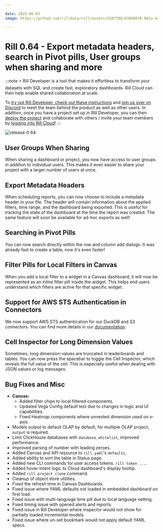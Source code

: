 ```yaml
---

date: 2025-06-03
image: https://github.com/rilldata/rill/assets/5587788/b30486f6-002a-445d-8a1b-955b6ec0066d

---
```


# Rill 0.64 - Export metadata headers, search in Pivot pills, User groups when sharing and more

:::note
⚡ Rill Developer is a tool that makes it effortless to transform your datasets with SQL and create fast, exploratory dashboards. Rill Cloud can then help enable shared collaboration at scale.

To [try out Rill Developer, check out these instructions](/home/install) and [join us over on Discord](https://bit.ly/3bbcSl9) to meet the team behind the product as well as other users. In addition, once you have a project set up in Rill Developer, you can then [deploy the project](/deploy/deploy-dashboard) and collaborate with others / invite your team members by [logging into Rill Cloud](https://ui.rilldata.com)!
:::

![release-0 64](<https://cdn.rilldata.com/docs/release-notes/release-064.gif>)

## User Groups When Sharing
When sharing a dashboard or project, you now have access to user groups in addition to individual users. This makes it even easier to share your project with a larger number of users at once.

## Export Metadata Headers
When scheduling reports, you can now choose to include a metadata header in your file. The header will contain information about the applied filters, time range, and the dashboard being exported. This is useful for tracking the state of the dashboard at the time the report was created. The same feature will soon be available for ad-hoc exports as well!

## Searching in Pivot Pills
You can now search directly within the row and column add dialogs. It was already fast to create a table, now it's even faster!

## Filter Pills for Local Filters in Canvas
When you add a local filter to a widget in a Canvas dashboard, it will now be represented as an inline filter pill inside the widget. This helps end users understand which filters are active for that specific widget.

## Support for AWS STS Authentication in Connectors
We now support AWS STS authentication for our DuckDB and S3 connectors. You can find more details in our [documentation](/reference/connectors/s3#iam-role-based-authentication).

## Cell Inspector for Long Dimension Values
Sometimes, long dimension values are truncated in leaderboards and tables. You can now press the spacebar to toggle the Cell Inspector, which reveals the full value of the cell. This is especially useful when dealing with JSON values or log messages.


## Bug Fixes and Misc
- **Canvas:** 
  - Added filter chips to local filtered components. 
  - Updated Vega Config default text due to changes in logic and UI capabilities.
  - Fixed Heatmap components where unnested dimension used on x-axis.
- Models output to default OLAP by default, for multiple OLAP project, `output` is required.
- Limit ClickHouse databases with `database_whitelist`, improved performance.
- Improved parsing of number with leading zeroes.
- Added Canvas and API resource to `rill.yaml`'s `defaults`.
- Added ability to sort the table in Status page.
- Added new CLI commands for user access tokens. `rill token ...`.
- Added hover intent logic to Cloud dashboard's display tooltip.
- Added `rill project clone` command. 
- Cleanup of object store utilities. 
- Fixed the refresh time in Canvas Dashboards.
- Fixed issue where YAML defaults not loaded in embedded dashboard on first load.
- Fixed issue with multi-language time pill due to local language setting.
- Fixed timing issue with opened alerts and reports.
- Fixed issue in Rill Developer where inspector would not show for partially loaded incremental models. 
- Fixed issue where un-set bookmark would not apply default YAML specs.